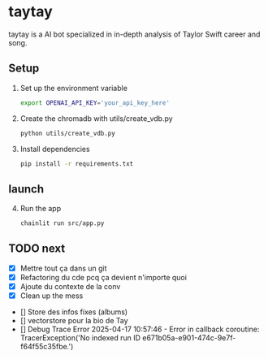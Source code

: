 # taytay
taytay is a AI bot specialized in in-depth analysis of Taylor Swift career and song. 

## Setup

1. Set up the environment variable

   ```bash
   export OPENAI_API_KEY='your_api_key_here'
   ```
2. Create the chromadb with utils/create_vdb.py
   ```bash
   python utils/create_vdb.py
   ```
3. Install dependencies
   ```bash
   pip install -r requirements.txt
   ```
## launch

4. Run the app
   ```bash
   chainlit run src/app.py
   ```

## TODO next

- [x] Mettre tout ça dans un git
- [x] Refactoring du cde pcq ça devient n'importe quoi
- [x] Ajoute du contexte de la conv
- [x] Clean up the mess
- [] Store des infos fixes (albums)
- [] vectorstore pour la bio de Tay 
- [] Debug Trace Error 2025-04-17 10:57:46 - Error in callback coroutine: TracerException('No indexed run ID e671b05a-e901-474c-9e7f-f64f55c35fbe.')
